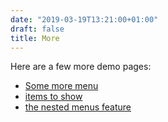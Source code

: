 ```yaml
---
date: "2019-03-19T13:21:00+01:00"
draft: false
title: More
---
```


Here are a few more demo pages:

- [Some more menu](some-more-menu/)
- [items to show](items-to-show/)
- [the nested menus feature](the-nested-menus-feature/)
